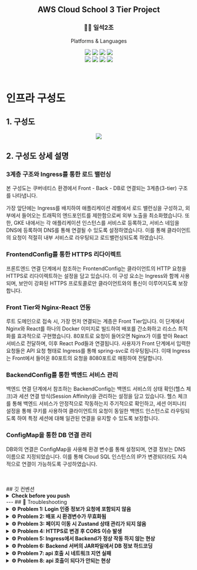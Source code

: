 <div align="center">
	    <h2> AWS Cloud School 3 Tier Project</h2>
    <h3> 🤼‍♂️ 일석2조 </h3>
    <p> Platforms & Languages </p>
<div>
<div align="center">
    <img src="https://img.shields.io/badge/Java-007396?style=flat&logo=Conda-Forge&logoColor=white"/>
	<img src="https://img.shields.io/badge/HTML5-E34F26?style=flat&logo=HTML5&logoColor=white" />
	<img src="https://img.shields.io/badge/CSS3-1572B6?style=flat&logo=CSS3&logoColor=white" />
	<img src="https://img.shields.io/badge/JavaScript-F7DF1E?style=flat&logo=JavaScript&logoColor=white" />
	<br>
	<img src="https://img.shields.io/badge/Spring Boot-6DB33F?style=flat&logo=Spring Boot&logoColor=white" />
    	<img src="https://img.shields.io/badge/React-61DAFB?style=flat&logo=React&logoColor=white"/>
	<img src="https://img.shields.io/badge/MySQL-4479A1?style=flat&logo=MySQL&logoColor=white" />
	<img src="https://img.shields.io/badge/Kubernetes-326CE5?style=flat&logo=Kubernetes&26logoColor=white">

</div>
<br>
<div align="left">
<br>

# 인프라 구성도

## 1. 구성도

<div align="center">
    <img src="https://github.com/user-attachments/assets/a54c7401-4cdc-4ede-81dc-20c2b0873ba9">
</div>

## 2. 구성도 상세 설명
<div align="left">

<h3>3계층 구조와 Ingress를 통한 로드 밸런싱</h3>
<p>본 구성도는 쿠버네티스 환경에서 Front - Back - DB로 연결되는 3계층(3-tier) 구조를 나타냅니다.</p>
<p>가장 앞단에는 Ingress를 배치하여 애플리케이션 레벨에서 로드 밸런싱을 구성하고, 외부에서 들어오는 트래픽의 엔드포인트를 제한함으로써 외부 노출을 최소화했습니다. 또한, GKE 내에서는 각 애플리케이션 인스턴스를 서비스로 등록하고, 서비스 네임을 DNS에 등록하여 DNS를 통해 연결될 수 있도록 설정하였습니다. 이를 통해 클라이언트의 요청이 적절히 내부 서비스로 라우팅되고 로드밸런싱되도록 하였습니다.</p>

<h3>FrontendConfig를 통한 HTTPS 리다이렉트</h3>
<p>프론트엔드 연결 단계에서 참조하는 FrontendConfig는 클라이언트의 HTTP 요청을 HTTPS로 리다이렉트하는 설정을 담고 있습니다. 이 구성 요소는 Ingress와 함께 사용되며, 보안이 강화된 HTTPS 프로토콜로만 클라이언트와의 통신이 이루어지도록 보장합니다.</p>

<h3>Front Tier와 Nginx-React 연동</h3>
<p>루트 도메인으로 접속 시, 가장 먼저 연결되는 계층은 Front Tier입니다. 이 단계에서 Nginx와 React를 하나의 Docker 이미지로 빌드하여 배포를 간소화하고 리소스 최적화를 효과적으로 구현했습니다. 80포트로 요청이 들어오면 Nginx가 이를 받아 React 서비스로 전달하며, 이후 React Pod들과 연결됩니다. 사용자가 Front 단계에서 입력한 요청들은 API 요청 형태로 Ingress를 통해 spring-svc로 라우팅됩니다. 이때 Ingress는 Front에서 들어온 80포트의 요청을 8080포트로 매핑하여 전달합니다.</p>

<h3>BackendConfig를 통한 백엔드 서비스 관리</h3>
<p>백엔드 연결 단계에서 참조하는 BackendConfig는 백엔드 서비스의 상태 확인(헬스 체크)과 세션 연결 방식(Session Affinity)을 관리하는 설정을 담고 있습니다. 헬스 체크를 통해 백엔드 서비스가 안정적으로 작동하는지 주기적으로 확인하고, 세션 어피니티 설정을 통해 쿠키를 사용하여 클라이언트의 요청이 동일한 백엔드 인스턴스로 라우팅되도록 하여 특정 세션에 대해 일관된 연결을 유지할 수 있도록 보장합니다.</p>

<h3>ConfigMap을 통한 DB 연결 관리</h3>
<p>DB와의 연결은 ConfigMap을 사용해 환경 변수를 통해 설정되며, 연결 정보는 DNS 이름으로 지정되었습니다. 이를 통해 Cloud SQL 인스턴스의 IP가 변경되더라도 지속적으로 연결이 가능하도록 구성하였습니다.</p>

</div>




<br>
<br>
## 깃 컨벤션
<details>
<summary><strong> Check before you push </strong></summary>

## 1. 커밋 유형 지정

- 커밋 유형은 영어 대문자로 작성하기
    
    
    | 커밋 유형 | 의미 |
    | --- | --- |
    | Feat | 새로운 기능 추가 |
    | Fix | 버그 수정 |
    | Add | Feat 이외의 부수적인 코드 추가/라이브러리 추가/ 새로운 View나 Activity 생성 |
    | Docs | 문서 수정 |
    | Style | 코드 formatting, 세미콜론 누락, 코드 자체의 변경이 없는 경우 |
    | Refactor | 코드 리팩토링 |
    | Test | 테스트 코드, 리팩토링 테스트 코드 추가 |
    | Chore | 패키지 매니저 수정, 그 외 기타 수정 ex) .gitignore |
    | Design | CSS 등 사용자 UI 디자인 변경 |
    | Comment | 필요한 주석 추가 및 변경 |
    | Rename | 파일 또는 폴더 명을 수정하거나 옮기는 작업만인 경우 |
    | Remove | 파일을 삭제하는 작업만 수행한 경우 |
    | !BREAKING CHANGE | 커다란 API 변경의 경우 |
    | !HOTFIX | 급하게 치명적인 버그를 고쳐야 하는 경우 |

### 2. 제목과 본문을 빈행으로 분리

- 커밋 유형 이후 제목과 본문은 한글로 작성하여 내용이 잘 전달될 수 있도록 할 것
- 본문에는 변경한 내용과 이유 설명 (어떻게 보다는 무엇 & 왜를 설명)

### 3. 제목 첫 글자는 대문자로, 끝에는 `.` 금지

### 4. 제목은 영문 기준 50자 이내로 할 것

### 5. 자신의 코드가 직관적으로 바로 파악할 수 있다고 생각하지 말자

### 6. 여러가지 항목이 있다면 글머리 기호를 통해 가독성 높이기

```
- 변경 내용 1
- 변경 내용 2
- 변경 내용 3
```

</aside>

###  규칙에 맞는 좋은 커밋메시지를 작성해야 하는 이유

- 팀원과의 소통
- 편리하게 과거 추적 가능
- 나중에 실무에서 익숙해지기 위해



###  한 커밋에는 한 가지 문제만!

- 추적 가능하게 유지해주기
- 너무 많은 문제를 한 커밋에 담으면 추적하기 어렵다.

###  CLI에서 커밋 메시지 여러 줄로 작성하는 방법

<aside>
✅ 쌍따옴표를 닫지 말고 개행하며 작성 → 다 작성한 후에 쌍따옴표를 닫으면 작성 완료

```bash
git commit -m "FEAT: 회원가입 기능 추가

- 회원가입 기능 추가"
```
</aside>

## 📌 issue convention


- 제목은 영어로 작성한다.
- 내용은 다른 사람이 알아볼 수 있게 본인이 작업할 내용을 적는다.
- 라벨을 설정한다.
## 📌 pr convention

- 제목은 영어로 작성한다. (이슈 컨벤션과 같음)
- [영어 대문자] #이슈번호 - 해당 이슈 내용 (꼭 이슈랑 동일하지는 않아도 된다. 이슈 번호만 신경써서 적기)
- 내용에는 변경 사항을 적는다.
- 해당 이슈의 `closed #이슈`를 단다.
- assignees를 본인으로 설정한다.
- reviewers를 설정한다.
- 라벨을 설정한다.
- 코드 리뷰를 받는다.
- 변경 request 단 경우 확인 후 resolve를 한다.
- 스쿼시 머지를 한다.
- 
</details>
---
## 🚨 Troubleshooting

<details>
<summary><strong>⚙️ Problem 1: Login 인증 정보가 요청에 포함되지 않음</strong></summary>

### 💡 Issue:

Login 인증 방식이 JSession이었는데, Backend에서 보내준 인증 정보를 브라우저에 저장했다가 유저가 보내는 요청에 포함되어야 했지만, 제대로 포함되지 않았다:

```bash
❓ Why:
- withCredentials: True 옵션을 사용했음에도 불구하고 계속해서 302 에러가 발생함.

✅ Solution:
🛠️ package.json에 proxy 설정을 추가하여 문제를 해결함.

```

</details>

<details>
<summary><strong>⚙️ Problem 2: 배포 시 환경변수가 무효화됨</strong></summary>

### 💡 Issue:

로컬 환경에서 정상 작동하던 환경변수가 배포 시 무효화되었다:

```bash
❓ Why:
- 배포 환경에서 환경변수가 제대로 로드되지 않음.

✅ Solution:
🛠️ package.json에서 .env 파일로 환경변수 위치를 변경하여 문제를 해결함.

```

</details>

<details>
<summary><strong>⚙️ Problem 3: 페이지 이동 시 Zustand 상태 관리가 되지 않음</strong></summary>

### 💡 Issue:

Frontend 상태 관리 라이브러리로 Zustand를 사용했는데, 페이지 이동 시 상태가 유지되지 않았다:

```bash
❓ Why:
- Zustand가 기존의 상태 관리 라이브러리와 다르게 상태 저장을 특별하게 처리하기 때문

✅ Solution:
🛠️ Zustand의 상태 저장 방식을 로컬 스토리지를 사용하도록 변경하여 문제를 해결함.

```

</details>

<details>
<summary><strong>⚙️ Problem 4: HTTPS로 변경 후 CORS 이슈 발생</strong></summary>

### 💡 Issue:

HTTP에서 HTTPS로 변경 후 CORS 이슈가 발생했다:

```bash
❓ Why:

- GET 요청은 가능했으나, POST 요청은 실패
	GET 요청이 가능했던 이유는 크롬 브라우저에서 HTTPS로 바꿔서 보내는 옵션이 활성화되어있었음
- 환경변수에 HTTP가 설정되어 있었음.

✅ Solution:
- CORS 문제로 인식하여 Backend 코드를 수정했으나 문제 해결 X
🛠️ 환경변수 설정을 HTTP에서 HTTPS로 변경하여 문제를 해결함.

```

</details>

<details>
<summary><strong>⚙️ Problem 5: Ingress에서 Backend가 정상 작동 하지 않는 현상</strong></summary>

### 💡 Issue:

Ingress의 Frontend는 정상 작동하는데 Backend는 비정상 작동:

```bash
❓ Why:
- /healthz의 80포트로 잘 못된 상태 확인

✅ Solution:
🛠️ BackendConfig를 작성하여 /actuator/health의 8080으로 상태 확인 작성
🛠️ 필요한 dependency들 추가하여 Backend 파일 Rebuild
```

</details>

<details>
<summary><strong>⚙️ Problem 6: Backend 서버의 JAR파일에서 DB 정보 하드코딩</strong></summary>

### 💡 Issue:

git에 commit하기 위해 코드를 점검하고 있는데 application.properties에 DB 정보가 하드코딩:

```bash
❓ Why:
- git에 배포 시 DB의 정보가 그대로 들어가면 피해를 볼 수도 있기 때문

✅ Solution:
🛠️ 배포 환경이 GCP의 GKE이므로 ConfigMap을 작성
🛠️ Backend 서버 deployment에 ConfigMap의 값들을 환경변수로 등록
🛠️ Backend 서버가 실행되면서 환경변수로 DB 정보를 가지고 동작

🔧 Improvement:
- Secret을 통해 구현
```

</details>

<details>
<summary><strong>⚙️ Problem 7: api 호출 시 네트워크 지연 실패</strong></summary>

### 💡 Issue:

https의 지정된 도메인으로 api 호출 시 네트워크 지연으로 실패:

```
❓ Why:
- 개인적으로 구입한 SSL을 사용하여 Ingress 파일에 적용
- frontend 호출 도메인과 api 호출 도메인은 Ingress안에서 분리
- SSL이 frontend에 연결된 도메인만 유효

✅ Solution:
🛠️ 이미 구입한 SSL에 새로운 도메인을 추가 불가능
🛠️ GCP의 Managed-Certificate를 발급
🛠️ 두 도메인 모두에 유효하게 만들어 Ingress에 적용
🛠️ api 호출 성공 확인
```

</details>

<details>
<summary><strong>⚙️ Problem 8: api 호출이 되다가 안되는 현상</strong></summary>

### 💡 Issue:

초반에만 api 호출이 되다가 api 호출이 안되며 404 에러:

```bash
❓ Why:
- Backend를 Deployment를 통해 배포
- Ingress를 통해 LoadBalancing
- 세션이 유지가 되지 않아 문제 발생

✅ Solution:
🛠️ 세션을 유지하기 위해 Ingress에 Session Affinity 추가
🛠️ GKE의 BackendConfig를 통해 Cookie로 Session Affinity 적용
🛠️ 서버가 상태 정보를 가지고 있게 되므로 좋은 솔루션 X

🔧 Improvement:
- redis 등을 활용하여 상태 정보를 외부로 빼서 서버가 상태 정보를 가지지 않게 구현
```

</details>
